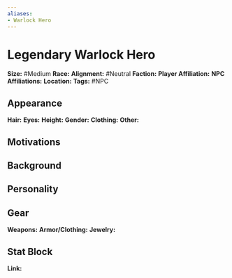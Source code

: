 ```yaml
---
aliases:
- Warlock Hero
---
```


# Legendary Warlock Hero

**Size:** #Medium
**Race:**
**Alignment:** #Neutral
**Faction:**
**Player Affiliation:**
**NPC Affiliations:**
**Location:**
**Tags:** #NPC

## Appearance

**Hair:**
**Eyes:**
**Height:**
**Gender:**
**Clothing:**
**Other:**

## Motivations

## Background

## Personality

## Gear

**Weapons:**
**Armor/Clothing:**
**Jewelry:**

## Stat Block

**Link:**
